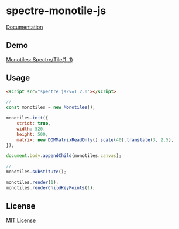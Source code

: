 # spectre-monotile-js

[Documentation](documentation.md)

## Demo

[Monotiles: Spectre/Tile(1, 1)](https://kerupani129s.github.io/spectre-monotile-js/)

## Usage

```html
<script src="spectre.js?v=1.2.0"></script>
```

```javascript
// 
const monotiles = new Monotiles();

monotiles.init({
	strict: true,
	width: 520,
	height: 500,
	matrix: new DOMMatrixReadOnly().scale(40).translate(3, 2.5),
});

document.body.appendChild(monotiles.canvas);

// 
monotiles.substitute();

monotiles.render(1);
monotiles.renderChildKeyPoints(1);
```

## License

[MIT License](LICENSE)
